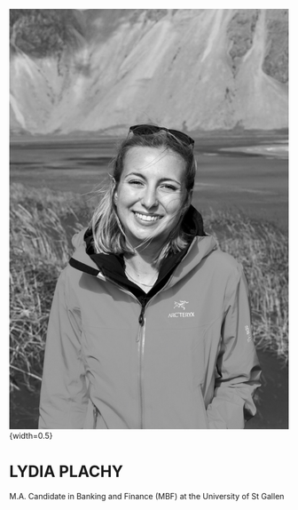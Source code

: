 ![Picture](Photo_Informal.jpeg){width=0.5}

# LYDIA PLACHY

M.A. Candidate in Banking and Finance (MBF) at the University of St Gallen

